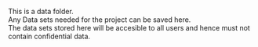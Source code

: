 This is a data folder.   
Any Data sets needed for the project can be saved here.  
The data sets stored here will be accesible to all users and hence must not contain confidential data. 
